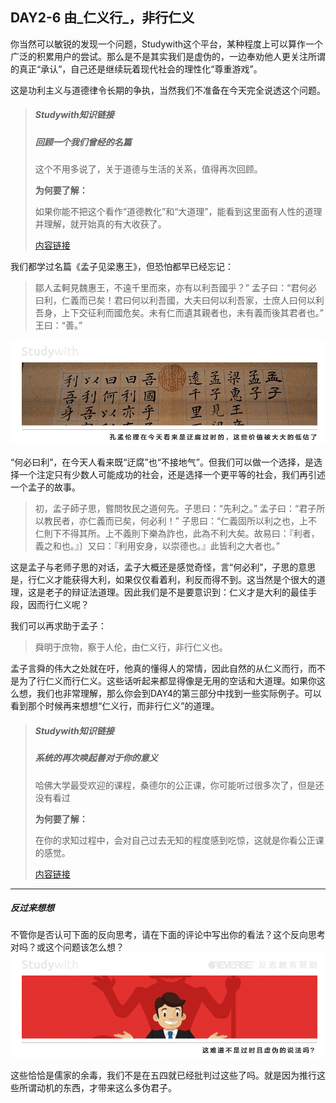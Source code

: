 ## DAY2-6 由_仁义行_，非行仁义

你当然可以敏锐的发现一个问题，Studywith这个平台，某种程度上可以算作一个广泛的积累用户的尝试。那么是不是其实我们是虚伪的，一边奉劝他人更关注所谓的真正“承认”，自己还是继续玩着现代社会的理性化“尊重游戏”。

这是功利主义与道德律令长期的争执，当然我们不准备在今天完全说透这个问题。

> ##### Studywith知识链接
>
> ##### 回顾一个我们曾经的名篇
>
> 这个不用多说了，关于道德与生活的关系，值得再次回顾。
>
> **为何要了解：**
>
> 如果你能不把这个看作“道德教化”和“大道理”，能看到这里面有人性的道理并理解，就开始真的有大收获了。
>
> [内容链接](http://www.gushiwen.org/GuShiWen_fac451b088.aspx)

我们都学过名篇《孟子见梁惠王》，但恐怕都早已经忘记：

> 鄒人孟軻見魏惠王，不遠千里而來，亦有以利吾國乎？” 孟子曰：“君何必曰利，仁義而已矣！君曰何以利吾國，大夫曰何以利吾家，士庶人曰何以利吾身，上下交征利而國危矣。未有仁而遺其親者也，未有義而後其君者也。” 王曰：“善。”

![](/assets/15.jpg)

“何必曰利”，在今天人看来既“迂腐”也“不接地气”。但我们可以做一个选择，是选择一个注定只有少数人可能成功的社会，还是选择一个更平等的社会，我们再引述一个孟子的故事。

> 初，孟子師子思，嘗問牧民之道何先。子思曰：“先利之。” 孟子曰：“君子所以教民者，亦仁義而已矣，何必利！” 子思曰：“仁義固所以利之也，上不仁則下不得其所。上不義則下樂為詐也，此為不利大矣。故易曰：『利者，義之和也。』〕又曰：『利用安身，以崇德也。』此皆利之大者也。”

这是孟子与老师子思的对话，孟子大概还是感觉奇怪，言“何必利”，子思的意思是，行仁义才能获得大利，如果仅仅看着利，利反而得不到。这当然是个很大的道理，这是老子的辩证法道理。因此我们是不是要意识到：仁义才是大利的最佳手段，因而行仁义呢？

我们可以再求助于孟子：

> 舜明于庶物，察于人伦，由仁义行，非行仁义也。

孟子言舜的伟大之处就在吁，他真的懂得人的常情，因此自然的从仁义而行，而不是为了行仁义而行仁义。这些话听起来都显得像是无用的空话和大道理。如果你这么想，我们也非常理解，那么你会到DAY4的第三部分中找到一些实际例子。可以看到那个时候再来想想“仁义行，而非行仁义”的道理。

> ##### Studywith知识链接
>
> ##### 系统的再次唤起善对于你的意义
>
> 哈佛大学最受欢迎的课程，桑德尔的公正课，你可能听过很多次了，但是还没有看过
>
> **为何要了解：**
>
> 在你的求知过程中，会对自己过去无知的程度感到吃惊，这就是你看公正课的感觉。
>
> [内容链接](http://open.163.com/special/justice/)

---

##### 反过来想想

不管你是否认可下面的反向思考，请在下面的评论中写出你的看法？这个反向思考对吗？或这个问题该怎么想？![](/assets/37.jpg)

这些恰恰是儒家的余毒，我们不是在五四就已经批判过这些了吗。就是因为推行这些所谓动机的东西，才带来这么多伪君子。

